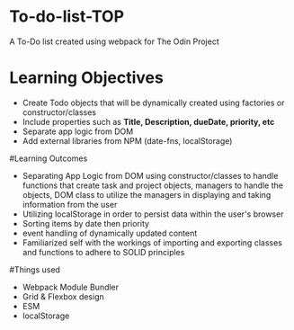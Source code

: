 # To-do-list-TOP
A To-Do list created using webpack for The Odin Project
# Learning Objectives
- Create Todo objects that will be dynamically created using factories or constructor/classes
- Include properties such as **Title, Description, dueDate, priority, etc**
- Separate app logic from DOM
- Add external libraries from NPM (date-fns, localStorage)

#Learning Outcomes
- Separating App Logic from DOM using constructor/classes to handle functions that create task and project objects, 
  managers to handle the objects, DOM class to utilize the managers in displaying and taking information from the user
- Utilizing localStorage in order to persist data within the user's browser
- Sorting items by date then priority
- event handling of dynamically updated content
- Familiarized self with the workings of importing and exporting classes and functions to adhere to SOLID principles

#Things used
- Webpack Module Bundler
- Grid & Flexbox design
- ESM
- localStorage
